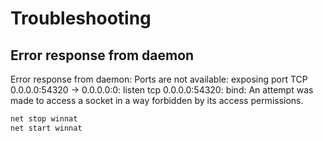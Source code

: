 # Troubleshooting

## Error response from daemon

Error response from daemon: Ports are not available: exposing port TCP 0.0.0.0:54320 -> 0.0.0.0:0: listen tcp 0.0.0.0:54320: bind: An attempt was made to access a socket in a way forbidden by its access permissions.

```cmd
net stop winnat
net start winnat
```
